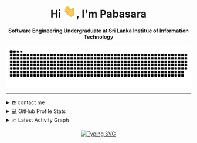 <div align="center">
<h1 align="center">Hi <img width="35" src="https://github.com/1999AZZAR/1999AZZAR/blob/main/resources/img/waving.gif">, I'm Pabasara</h1>
<h4 align="center">Software Engineering Undergraduate at Sri Lanka Institue of Information Technology</h4>
</div>

<div align="center">
  <a href="https://github.com/Pabasaraa?tab=repositories">
  <img  src="https://github.com/1999AZZAR/1999AZZAR/blob/main/resources/img/grid-snake.svg"
       alt="snake" /></a>
</div>

-----
<details>
  <summary>☎️ contact me</summary>
<div>
  <samp>
    <h2 align="center">Let's stay in touch!</h2>
    <p align="center">
      <br/>
      <a href="https://www.linkedin.com/in/pabasara-withana-4866601b6/" target="blank"><img align="center"
         src="https://img.shields.io/badge/linkedin-%231DA1F2.svg?style=for-the-badge&logo=linkedin&logoColor=white"
         alt="azzar" height="30"/></a>
      <a href="mailto:pabasara.was@gmail.com" target="blank"><img align="center"
         src="https://img.shields.io/badge/gmail-EA4335.svg?style=for-the-badge&logo=gmail&logoColor=white"
         alt="azzar" height="30"/></a>
      <a href="https://wa.me/+94779530268" target="blank"><img align="center"
         src="https://img.shields.io/badge/whatsapp-4B7F1.svg?style=for-the-badge&logo=whatsapp&logoColor=white"
         alt="azzar" height="30"/></a>
      <a href="https://twitter.com/PabasaraWithana" target="blank"><img align="center"
         src="https://img.shields.io/badge/twitter-1DA1F2.svg?style=for-the-badge&logo=twitter&logoColor=white"
         alt="azzar" height="30"/></a>
    </p>
  </samp>
</div>
</details>
  
<details> 
  <summary>💻 GitHub Profile Stats</summary>
  <div>
  <samp>
    <h2 align="center"> Github stats </h2>
      <br/>
    <details open>
  <summary><h3>Languages</h3></summary>
            <p align="center">
        <a href="https://github.com/Pabasaraa/">
          <img src="https://github-readme-stats.vercel.app/api/top-langs/?username=Pabasaraa&langs_count=6&theme=gotham&layout=compact&hide_border=true"
          alt="Pabasaraa :: overall Top Langs " /></a>
      </p>
        <p align="center">
          <a href="https://github.com/Pabasaraa/">
          <img width="45%" src="https://github-profile-summary-cards.vercel.app/api/cards/repos-per-language?username=Pabasaraa&theme=gotham&layout=compact&hide_border=true"
          alt="Pabasaraa :: Top Langs by repo" />
          <img width="45%" src="https://github-profile-summary-cards.vercel.app/api/cards/most-commit-language?username=Pabasaraa&theme=gotham&layout=compact&hide_border=true"
          alt="Pabasaraa :: Top Langs by commit" />
          </a>
        </p>
</details>
    <details open>
  <summary><h3>stasistic</h3></summary>
        <p align="center">
          <a href="https://github.com/Pabasaraa/">
          <img width="49.5%" src="https://github-readme-stats.vercel.app/api?username=Pabasaraa&show_icons=true&theme=gotham&hide_border=true" />
          <img width="49.5%" src="https://github-readme-streak-stats.herokuapp.com/?user=Pabasaraa&theme=gotham&hide_border=true" />
          </a>
       </p>
     <br>
     </samp>
  </div>    
</details>

<details>
  <summary>📈 Latest Activity Graph</summary>
  <samp>
  <br/>
  <h2 align="center"> latest contribution </h2>
<a href="https://github.com/ashutosh00710/github-readme-activity-graph">
  <img alt="azzar's Activity Graph" src="https://github-readme-activity-graph.cyclic.app/graph?username=Pabasaraa&theme=github-compact" /></a>
<br/>
  </samp>
  </details>
  <p align="center"><a href="https://git.io/typing-svg"><img src="https://readme-typing-svg.demolab.com?font=Fira+Code&pause=1000&color=0E7334&center=true&vCenter=true&width=435&lines=Full+Stack+Developer;have+high+creativity;Able+to+work+in+team+or+individual+" alt="Typing SVG" /></a></p>
